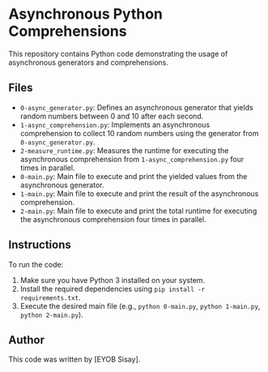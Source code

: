 # Asynchronous Python Comprehensions

This repository contains Python code demonstrating the usage of asynchronous generators and comprehensions.

## Files

- `0-async_generator.py`: Defines an asynchronous generator that yields random numbers between 0 and 10 after each second.
- `1-async_comprehension.py`: Implements an asynchronous comprehension to collect 10 random numbers using the generator from `0-async_generator.py`.
- `2-measure_runtime.py`: Measures the runtime for executing the asynchronous comprehension from `1-async_comprehension.py` four times in parallel.
- `0-main.py`: Main file to execute and print the yielded values from the asynchronous generator.
- `1-main.py`: Main file to execute and print the result of the asynchronous comprehension.
- `2-main.py`: Main file to execute and print the total runtime for executing the asynchronous comprehension four times in parallel.

## Instructions

To run the code:

1. Make sure you have Python 3 installed on your system.
2. Install the required dependencies using `pip install -r requirements.txt`.
3. Execute the desired main file (e.g., `python 0-main.py`, `python 1-main.py`, `python 2-main.py`).

## Author

This code was written by [EYOB Sisay].


